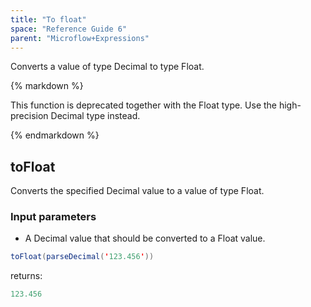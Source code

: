 ```yaml
---
title: "To float"
space: "Reference Guide 6"
parent: "Microflow+Expressions"
---
```



Converts a value of type Decimal to type Float.

<div class="alert alert-warning">{% markdown %}

This function is deprecated together with the Float type. Use the high-precision Decimal type instead.

{% endmarkdown %}</div>

## toFloat

Converts the specified Decimal value to a value of type Float.

### Input parameters

*   A Decimal value that should be converted to a Float value.

```java
toFloat(parseDecimal('123.456'))
```

returns:

```java
123.456
```
